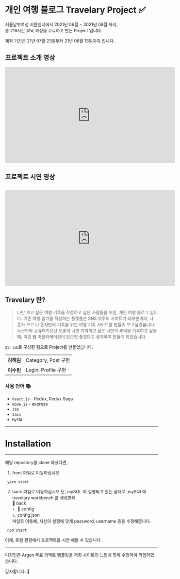 # 개인 여행 블로그 Travelary Project ✅

서울남부여성 지원센터에서 2021년 06월 ~ 2021년 08월 까지, <br/>
총 216시간 교육 과정을 수료하고 만든 Project 입니다.

제작 기간은 21년 07월 23일부터 21년 08월 13일까지 입니다.

## 프로젝트 소개 영상

<iframe width="560" height="315" src="https://www.youtube.com/embed/DeDLg2NXJ-o" title="YouTube video player" frameborder="0" allow="accelerometer; autoplay; clipboard-write; encrypted-media; gyroscope; picture-in-picture" allowfullscreen></iframe>

## 프로젝트 시연 영상

## <iframe width="560" height="315" src="https://www.youtube.com/embed/lfv6GsVSSkI" title="YouTube video player" frameborder="0" allow="accelerometer; autoplay; clipboard-write; encrypted-media; gyroscope; picture-in-picture" allowfullscreen></iframe>

## Travelary 란?

> 나만 보고 싶은 여행 기록을 작성하고 싶은 사람들을 위한, 개인 여행 블로그 입니다. 기존 여행 일기를 작성하는 플랫폼은 SNS 위주의 사이트가 대부분이라, 나 혼자 보고 나 혼자만의 기록을 위한 여행 기록 사이트를 만들어 보고싶었습니다. 누군가와 공유하기보단 오롯이 나만 기억하고 싶은 나만의 추억을 기록하고 싶을 때, 이런 웹 어플리케이션이 있으면 좋겠다고 생각하여 만들게 되었습니다.

`2인 1조`로 구성된 팀으로 Project를 만들었습니다.

<table>
  <tbody>
    <tr>
      <th>김해림</th>
      <td>Category, Post 구현</td>
    </tr>
    <tr>
      <th>이수린</th>
      <td>Login, Profile 구현</td>
    </tr>
  </tbody>
</table>

### 사용 언어 📚

- `React.js` - Redux, Redux Saga
- `Node.js` - express
- `JSX`
- `Sass`
- `MySQL`

---

# Installation

---

해당 repostory를 clone 하셨다면,

1. front 파일로 이동하십시오

```
 yarn start
```

2. back 파일로 이동하십시오
   단, mySQL 이 실행되고 있는 상태로, mySQL에 travelary workbench 를 생성한뒤  
   📁 back  
    ㄴ 📁 config  
    ㄴ config.json  
   파일로 이동해, 자신의 설정에 맞게 password, username 등을 수정해줍니다.

```
 npm start
```

이제, 로컬 환경에서 프로젝트를 시연 해볼 수 있습니다.

---

디자인은 Argon 무료 리액트 템플릿을 저희 사이트의 느낌에 맞춰 수정하여 작업하였습니다.

감사합니다. 👏
